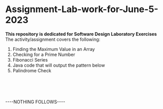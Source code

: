 # Assignment-Lab-work-for-June-5-2023
**This repository is dedicated for Software Design Laboratory Exercises**
<br>
The activity/assignment covers the following: 
<br>
1. Finding the Maximum Value in an Array
2. Checking for a Prime Number
3. Fibonacci Series
4. Java code that will output the pattern below
5. Palindrome Check
<br>
<br>
<br>
<br>
----NOTHING FOLLOWS----